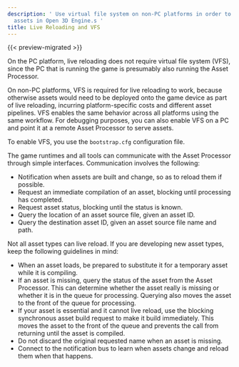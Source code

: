 ```yaml
---
description: ' Use virtual file system on non-PC platforms in order to live reload
  assets in Open 3D Engine.s '
title: Live Reloading and VFS
---
```


{{< preview-migrated >}}

On the PC platform, live reloading does not require virtual file system (VFS), since the PC that is running the game is presumably also running the Asset Processor.

On non-PC platforms, VFS is required for live reloading to work, because otherwise assets would need to be deployed onto the game device as part of live reloading, incurring platform-specific costs and different asset pipelines. VFS enables the same behavior across all platforms using the same workflow. For debugging purposes, you can also enable VFS on a PC and point it at a remote Asset Processor to serve assets.

To enable VFS, you use the `bootstrap.cfg` configuration file.

The game runtimes and all tools can communicate with the Asset Processor through simple interfaces. Communication involves the following:
+ Notification when assets are built and change, so as to reload them if possible.
+ Request an immediate compilation of an asset, blocking until processing has completed.
+ Request asset status, blocking until the status is known.
+ Query the location of an asset source file, given an asset ID.
+ Query the destination asset ID, given an asset source file name and path.

Not all asset types can live reload. If you are developing new asset types, keep the following guidelines in mind:
+ When an asset loads, be prepared to substitute it for a temporary asset while it is compiling.
+ If an asset is missing, query the status of the asset from the Asset Processor. This can determine whether the asset really is missing or whether it is in the queue for processing. Querying also moves the asset to the front of the queue for processing.
+ If your asset is essential and it cannot live reload, use the blocking synchronous asset build request to make it build immediately. This moves the asset to the front of the queue and prevents the call from returning until the asset is compiled.
+ Do not discard the original requested name when an asset is missing.
+ Connect to the notification bus to learn when assets change and reload them when that happens.
